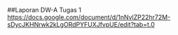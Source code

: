 ##Laporan DW-A Tugas 1
https://docs.google.com/document/d/1nNvlZP22hr72M-sDycJKHNrwk2kLgORdPYFUXJfvpUE/edit?tab=t.0 
